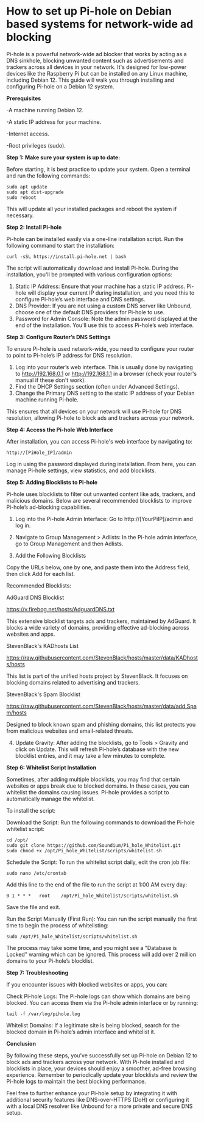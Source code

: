 # How to set up Pi-hole on Debian based systems for network-wide ad blocking

Pi-hole is a powerful network-wide ad blocker that works by acting as a DNS sinkhole, blocking unwanted content such as advertisements and trackers across all devices in your network. It's designed for low-power devices like the Raspberry Pi but can be installed on any Linux machine, including Debian 12. This guide will walk you through installing and configuring Pi-hole on a Debian 12 system.

**Prerequisites**

-A machine running Debian 12.

-A static IP address for your machine.

-Internet access.

-Root privileges (sudo).

**Step 1: Make sure your system is up to date:**

Before starting, it is best practice to update your system. Open a terminal and run the following commands:

```
sudo apt update
sudo apt dist-upgrade
sudo reboot
```

This will update all your installed packages and reboot the system if necessary.

**Step 2: Install Pi-hole**

Pi-hole can be installed easily via a one-line installation script. Run the following command to start the installation:

```
curl -sSL https://install.pi-hole.net | bash
```
The script will automatically download and install Pi-hole. During the installation, you'll be prompted with various configuration options:

  1. Static IP Address: Ensure that your machine has a static IP address. Pi-hole will display your current IP during installation, and you need this to configure Pi-hole’s web interface and DNS settings.
  2. DNS Provider: If you are not using a custom DNS server like Unbound, choose one of the default DNS providers for Pi-hole to use.
  3. Password for Admin Console: Note the admin password displayed at the end of the installation. You'll use this to access Pi-hole’s web interface.

**Step 3: Configure Router’s DNS Settings**

To ensure Pi-hole is used network-wide, you need to configure your router to point to Pi-hole’s IP address for DNS resolution.

  1. Log into your router’s web interface. This is usually done by navigating to http://192.168.0.1 or http://192.168.1.1 in a browser (check your router's manual if these don't work).
  2. Find the DHCP Settings section (often under Advanced Settings).
  3. Change the Primary DNS setting to the static IP address of your Debian machine running Pi-hole.

This ensures that all devices on your network will use Pi-hole for DNS resolution, allowing Pi-hole to block ads and trackers across your network.

**Step 4: Access the Pi-hole Web Interface**

After installation, you can access Pi-hole's web interface by navigating to:

```
http://[PiHole_IP]/admin
```
Log in using the password displayed during installation. From here, you can manage Pi-hole settings, view statistics, and add blocklists.

**Step 5: Adding Blocklists to Pi-hole**

Pi-hole uses blocklists to filter out unwanted content like ads, trackers, and malicious domains. Below are several recommended blocklists to improve Pi-hole’s ad-blocking capabilities.

   1. Log into the Pi-hole Admin Interface: Go to http://[YourPiIP]/admin and log in.

   2. Navigate to Group Management > Adlists: In the Pi-hole admin interface, go to Group Management and then Adlists.

   3. Add the Following Blocklists
   
Copy the URLs below, one by one, and paste them into the Address field, then click Add for each list.

Recommended Blocklists:

   AdGuard DNS Blocklist

   https://v.firebog.net/hosts/AdguardDNS.txt

   This extensive blocklist targets ads and trackers, maintained by AdGuard. It blocks a wide variety of domains, providing effective ad-blocking across websites and apps.

   StevenBlack's KADhosts List

   https://raw.githubusercontent.com/StevenBlack/hosts/master/data/KADhosts/hosts

   This list is part of the unified hosts project by StevenBlack. It focuses on blocking domains related to advertising and trackers.

   StevenBlack's Spam Blocklist

   https://raw.githubusercontent.com/StevenBlack/hosts/master/data/add.Spam/hosts

   Designed to block known spam and phishing domains, this list protects you from malicious websites and email-related threats.

   4. Update Gravity: After adding the blocklists, go to Tools > Gravity and click on Update. This will refresh Pi-hole’s database with the new blocklist entries, and it may take a few minutes to complete.

**Step 6: Whitelist Script Installation**

Sometimes, after adding multiple blocklists, you may find that certain websites or apps break due to blocked domains. In these cases, you can whitelist the domains causing issues. Pi-hole provides a script to automatically manage the whitelist.

To install the script:

   Download the Script: Run the following commands to download the Pi-hole whitelist script:

```
cd /opt/
sudo git clone https://github.com/Soundium/Pi_hole_Whitelist.git
sudo chmod +x /opt/Pi_hole_Whitelist/scripts/whitelist.sh
```
Schedule the Script: To run the whitelist script daily, edit the cron job file:

```
sudo nano /etc/crontab
```
Add this line to the end of the file to run the script at 1:00 AM every day:

```
0 1 * * *   root    /opt/Pi_hole_Whitelist/scripts/whitelist.sh
```
Save the file and exit.

Run the Script Manually (First Run): You can run the script manually the first time to begin the process of whitelisting:

```
sudo /opt/Pi_hole_Whitelist/scripts/whitelist.sh
```
   The process may take some time, and you might see a "Database is Locked" warning which can be ignored. This process will add over 2 million domains to your Pi-hole’s blocklist.


**Step 7: Troubleshooting**

If you encounter issues with blocked websites or apps, you can:

   Check Pi-hole Logs: The Pi-hole logs can show which domains are being blocked. You can access them via the Pi-hole admin interface or by running:

```
tail -f /var/log/pihole.log
```
   Whitelist Domains: If a legitimate site is being blocked, search for the blocked domain in Pi-hole’s admin interface and whitelist it.

**Conclusion**

By following these steps, you've successfully set up Pi-hole on Debian 12 to block ads and trackers across your network. With Pi-hole installed and blocklists in place, your devices should enjoy a smoother, ad-free browsing experience. Remember to periodically update your blocklists and review the Pi-hole logs to maintain the best blocking performance.

Feel free to further enhance your Pi-hole setup by integrating it with additional security features like DNS-over-HTTPS (DoH) or configuring it with a local DNS resolver like Unbound for a more private and secure DNS setup.
